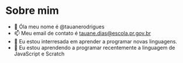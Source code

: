 # Sobre mim
-  💞️  Óla meu nome é @tauanerodrigues
- 📫 Meu email de contato é tauane.dias@escola.pr.gov.br
- 👀 Eu estou interresada em aprender a programar novas linguagens.
- 🌱 Eu estou aprendendo a programar recentemente a linguagem de JavaScript e Scratch

